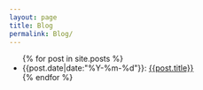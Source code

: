 ```yaml
---
layout: page
title: Blog
permalink: Blog/
---
```


<ul>
{% for post in site.posts %}

<li>
{{post.date|date:"%Y-%m-%d"}}:
<a href="{{post.url}}">{{post.title}}</a>

</li>
{% endfor %}

</ul>
